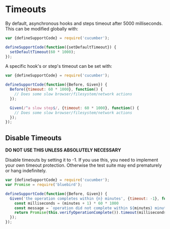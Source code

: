# Timeouts

By default, asynchronous hooks and steps timeout after 5000 milliseconds.
This can be modified globally with:

```js
var {defineSupportCode} = require('cucumber');

defineSupportCode(function({setDefaultTimeout}) {
  setDefaultTimeout(60 * 1000);
});
```

A specific hook's or step's timeout can be set with:

```js
var {defineSupportCode} = require('cucumber');

defineSupportCode(function({Before, Given}) {
  Before({timeout: 60 * 1000}, function() {
    // Does some slow browser/filesystem/network actions
  });

  Given(/^a slow step$/, {timeout: 60 * 1000}, function() {
    // Does some slow browser/filesystem/network actions
  });
});
```

## Disable Timeouts

**DO NOT USE THIS UNLESS ABSOLUTELY NECESSARY**

Disable timeouts by setting it to -1.
If you use this, you need to implement your own timeout protection.
Otherwise the test suite may end prematurely or hang indefinitely.

```js
var {defineSupportCode} = require('cucumber');
var Promise = require('bluebird');

defineSupportCode(function({Before, Given}) {
  Given('the operation completes within {n} minutes', {timeout: -1}, function(minutes) {
    const milliseconds = (minutes + 1) * 60 * 1000
    const message = `operation did not complete within ${minutes} minutes`
    return Promise(this.verifyOperationComplete()).timeout(milliseconds, message);
  });
});
```
